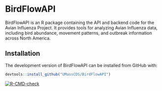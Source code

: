 # BirdFlowAPI

BirdFlowAPI is an R package containing the API and backend code for the Avian Influenza Project. It provides tools for analyzing Avian Influenza data, including bird abundance, movement patterns, and outbreak information across North America.

## Installation

The development version of BirdFlowAPI can be installed from GitHub with:
```r
devtools::install_github("UMassCDS/BirdFlowAPI")
```

<!-- badges: start -->
[![R-CMD-check](https://github.com/UMassCDS/BirdFlowAPI/actions/workflows/R-CMD-check.yaml/badge.svg)](https://github.com/UMassCDS/BirdFlowAPI/actions/workflows/R-CMD-check.yaml)
<!-- badges: end -->
